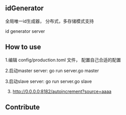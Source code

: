 ## idGenerator
全局唯一id生成器， 分布式，多存储模式支持

id generator server

## How to use

1.编辑 config/production.toml 文件， 配置自己合适的配置

2.启动master server:  go run server.go master

3.启动slave server: go run server.go slave

3. http://0.0.0.0:8182/autoincrement?source=aaaa


## Contribute
